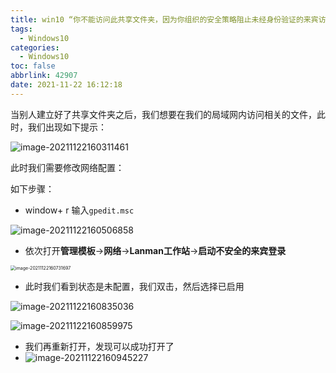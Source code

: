 ```yaml
---
title: win10 “你不能访问此共享文件夹，因为你组织的安全策略阻止未经身份验证的来宾访问。解决方案（实测有效）
tags:
  - Windows10
categories:
  - Windows10
toc: false
abbrlink: 42907
date: 2021-11-22 16:12:18
---
```




当别人建立好了共享文件夹之后，我们想要在我们的局域网内访问相关的文件，此时，我们出现如下提示：

<!--more-->

![image-20211122160311461](https://cdn.jsdelivr.net/gh/liuhuanhuan963019/blogPicture/md_photos/image-20211122160311461.png)

此时我们需要修改网络配置：

如下步骤：

* window+ r 输入`gpedit.msc`

![image-20211122160506858](https://cdn.jsdelivr.net/gh/liuhuanhuan963019/blogPicture/md_photos/image-20211122160506858.png)

* 依次打开**管理模板**->**网络**->**Lanman工作站**->**启动不安全的来宾登录**

<img src="C:/Users/lhh/AppData/Roaming/Typora/typora-user-images/image-20211122160731697.png" alt="image-20211122160731697" style="zoom:50%;" />

* 此时我们看到状态是未配置，我们双击，然后选择已启用

![image-20211122160835036](https://cdn.jsdelivr.net/gh/liuhuanhuan963019/blogPicture/md_photos/image-20211122160835036.png)

![image-20211122160859975](https://cdn.jsdelivr.net/gh/liuhuanhuan963019/blogPicture/md_photos/image-20211122160859975.png)

* 我们再重新打开，发现可以成功打开了
* ![image-20211122160945227](https://cdn.jsdelivr.net/gh/liuhuanhuan963019/blogPicture/md_photos/image-20211122160945227.png)

